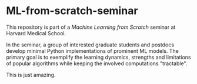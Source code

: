 # ML-from-scratch-seminar
This repository is part of a _Machine Learning from Scratch_ seminar at Harvard Medical School.

In the seminar, a group of interested graduate students and postdocs develop minimal Python implementations of prominent ML models. The primary goal is to exemplify the learning dynamics, strengths and limitations of popular algorithms while keeping the involved computations "tractable".

This is just amazing.
